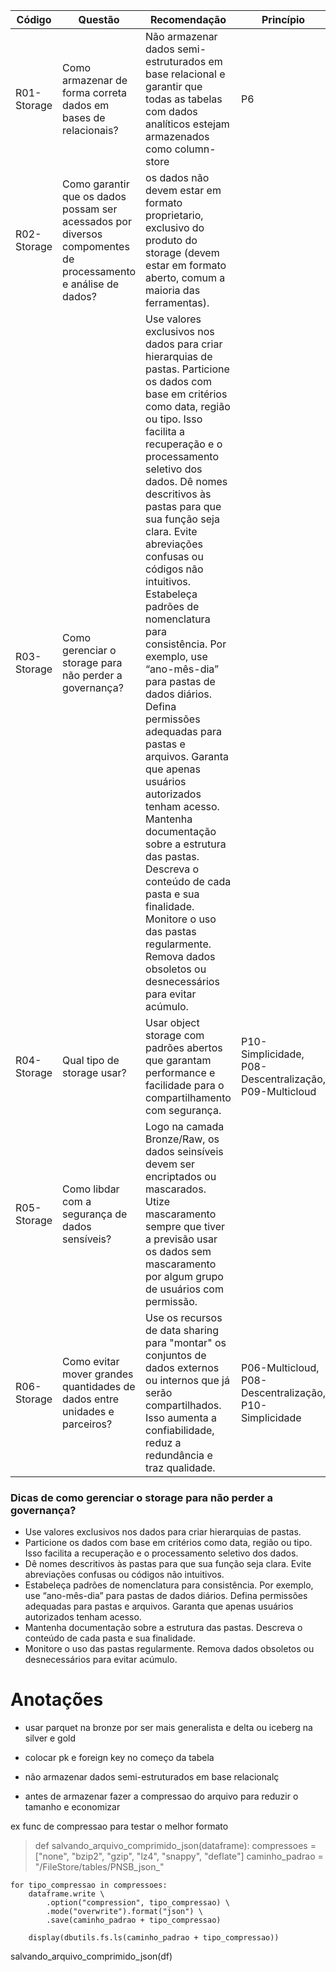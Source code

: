 Código | Questão | Recomendação | Princípio
------ | --------- | --------- | ---------
R01-Storage | Como armazenar de forma correta dados em bases de relacionais? | Não armazenar dados semi-estruturados em base relacional e garantir que todas as tabelas com dados analíticos estejam armazenados como column-store | P6
R02-Storage | Como garantir que os dados possam ser acessados por diversos compomentes de processamento e análise de dados? | os dados não devem estar em formato proprietario, exclusivo do produto do storage (devem estar em formato aberto, comum a maioria das ferramentas). 
R03-Storage | Como gerenciar o storage para não perder a governança? | Use valores exclusivos nos dados para criar hierarquias de pastas. Particione os dados com base em critérios como data, região ou tipo. Isso facilita a recuperação e o processamento seletivo dos dados. Dê nomes descritivos às pastas para que sua função seja clara. Evite abreviações confusas ou códigos não intuitivos. Estabeleça padrões de nomenclatura para consistência. Por exemplo, use “ano-mês-dia” para pastas de dados diários. Defina permissões adequadas para pastas e arquivos. Garanta que apenas usuários autorizados tenham acesso. Mantenha documentação sobre a estrutura das pastas. Descreva o conteúdo de cada pasta e sua finalidade. Monitore o uso das pastas regularmente. Remova dados obsoletos ou desnecessários para evitar acúmulo. 
R04-Storage | Qual tipo de storage usar? | Usar object storage com padrões abertos que garantam performance e facilidade para o compartilhamento com segurança. | P10-Simplicidade, P08-Descentralização, P09-Multicloud
R05-Storage | Como libdar com a segurança de dados sensíveis? | Logo na camada Bronze/Raw, os dados seinsíveis devem ser encriptados ou mascarados. Utize mascaramento sempre que tiver a previsão usar os dados sem mascaramento por algum grupo de usuários com permissão.
R06-Storage | Como evitar mover grandes quantidades de dados entre unidades e parceiros? | Use os recursos de data sharing para "montar" os conjuntos de dados externos ou internos que já serão compartilhados. Isso aumenta a confiabilidade, reduz a redundância e traz qualidade. | P06-Multicloud, P08-Descentralização,  P10-Simplicidade




### Dicas de como gerenciar o storage para não perder a governança?
- Use valores exclusivos nos dados para criar hierarquias de pastas. 
- Particione os dados com base em critérios como data, região ou tipo. Isso facilita a recuperação e o processamento seletivo dos dados. 
- Dê nomes descritivos às pastas para que sua função seja clara. Evite abreviações confusas ou códigos não intuitivos. 
- Estabeleça padrões de nomenclatura para consistência. Por exemplo, use “ano-mês-dia” para pastas de dados diários. Defina permissões adequadas para pastas e arquivos. Garanta que apenas usuários autorizados tenham acesso. 
- Mantenha documentação sobre a estrutura das pastas. Descreva o conteúdo de cada pasta e sua finalidade. 
- Monitore o uso das pastas regularmente. Remova dados obsoletos ou desnecessários para evitar acúmulo. 





# Anotações

- usar parquet na bronze por ser mais generalista e delta ou iceberg na silver e gold

- colocar pk e foreign key no começo da tabela

- não armazenar dados semi-estruturados em base relacionalç

- antes de armazenar fazer a compressao do arquivo para reduzir o tamanho e economizar

ex func de compressao para testar o melhor formato 

> def salvando_arquivo_comprimido_json(dataframe):
    compressoes = ["none", "bzip2", "gzip", "lz4", "snappy", "deflate"]
    caminho_padrao = "/FileStore/tables/PNSB_json_"

    for tipo_compressao in compressoes:
        dataframe.write \
            .option("compression", tipo_compressao) \
            .mode("overwrite").format("json") \
            .save(caminho_padrao + tipo_compressao)
        
        display(dbutils.fs.ls(caminho_padrao + tipo_compressao))

salvando_arquivo_comprimido_json(df)
